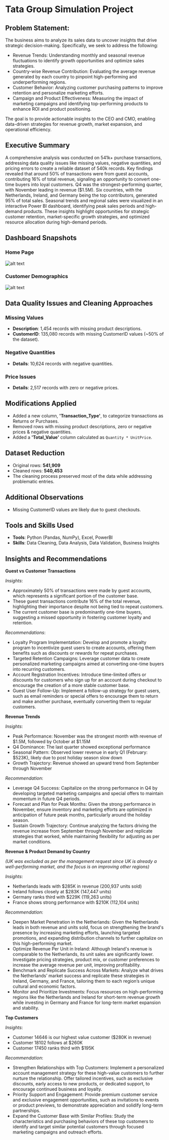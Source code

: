 # Tata Group Simulation Project
## Problem Statement:
The business aims to analyze its sales data to uncover insights that drive strategic decision-making. Specifically, we seek to address the following:

- Revenue Trends: Understanding monthly and seasonal revenue fluctuations to identify growth opportunities and optimize sales strategies.
- Country-wise Revenue Contribution: Evaluating the average revenue generated by each country to pinpoint high-performing and underperforming regions.
- Customer Behavior: Analyzing customer purchasing patterns to improve retention and personalize marketing efforts.
- Campaign and Product Effectiveness: Measuring the impact of marketing campaigns and identifying top-performing products to enhance ROI and product positioning.

The goal is to provide actionable insights to the CEO and CMO, enabling data-driven strategies for revenue growth, market expansion, and operational efficiency.

## Executive Summary
A comprehensive analysis was conducted on 541k+ purchase transactions, addressing data quality issues like missing values, negative quantities, and pricing errors to create a reliable dataset of 540k records. Key findings revealed that around 50% of transactions were from guest accounts, contributing 16% of total revenue, signaling an opportunity to convert one-time buyers into loyal customers. Q4 was the strongest-performing quarter, with November leading in revenue ($1.5M). Six countries, with the Netherlands, Ireland, and Germany being the top contributors, generated 95% of total sales. Seasonal trends and regional sales were visualized in an interactive Power BI dashboard, identifying peak sales periods and high-demand products. These insights highlight opportunities for strategic customer retention, market-specific growth strategies, and optimized resource allocation during high-demand periods.

## Dashboard Snapshots

### Home Page
<!-- <img src="sreenshots/Dashboard.png" alt="Home Page" width="1350px" height="600px"> -->

![alt text](sreenshots/Dashboard_grey.png)


### Customer Demographics
<!-- <img src="sreenshots/Customer_Demographics.png" alt="Customer Demographics Page" width="1350px" height="600px"> -->

![alt text](sreenshots/Customer_Demographics_grey.png)


## Data Quality Issues and Cleaning Approaches
### Missing Values
- **Description**: 1,454 records with missing product descriptions.
- **CustomerID**: 135,080 records with missing CustomerID values (~50% of the dataset).

### Negative Quantities
- **Details**: 10,624 records with negative quantities.

### Price Issues
- **Details**: 2,517 records with zero or negative prices.

## Modifications Applied
- Added a new column, **'Transaction_Type'**, to categorize transactions as Returns or Purchases.
- Removed rows with missing product descriptions, zero or negative prices & negative quantities.
- Added a **'Total_Value'** column calculated as `Quantity * UnitPrice`.

## Dataset Reduction
- Original rows: **541,909**
- Cleaned rows: **540,453**
- The cleaning process preserved most of the data while addressing problematic entries.

## Additional Observations
- Missing CustomerID values are likely due to guest checkouts.


## Tools and Skills Used
- **Tools**: Python (Pandas, NumPy), Excel, PowerBI
- **Skills**: Data Cleaning, Data Analysis, Data Validation, Business Insights

## Insights and Recommendations

**Guest vs Customer Transactions**

*Insights*:
- Approximately 50% of transactions were made by guest accounts, which represents a significant portion of the customer base.
- These guest transactions contribute 16% of the total revenue, highlighting their importance despite not being tied to repeat customers.
- The current customer base is predominantly one-time buyers, suggesting a missed opportunity in fostering customer loyalty and retention.

*Recommendations*:
- Loyalty Program Implementation: Develop and promote a loyalty program to incentivize guest users to create accounts, offering them benefits such as discounts or rewards for repeat purchases.
- Targeted Retention Campaigns: Leverage customer data to create personalized marketing campaigns aimed at converting one-time buyers into recurring customers.
- Account Registration Incentives: Introduce time-limited offers or discounts for customers who sign up for an account during checkout to encourage the creation of a more stable customer base.
- Guest User Follow-Up: Implement a follow-up strategy for guest users, such as email reminders or special offers to encourage them to return and make another purchase, eventually converting them to regular customers.

**Revenue Trends**

*Insights*:
- Peak Performance: November was the strongest month with revenue of $1.5M, followed by October at $1.15M
- Q4 Dominance: The last quarter showed exceptional performance
- Seasonal Pattern: Observed lower revenue in early Q1 (February: $523K), likely due to post holiday season slow down
- Growth Trajectory: Revenue showed an upward trend from September through November


*Recommendation*: 
- Leverage Q4 Success: Capitalize on the strong performance in Q4 by developing targeted marketing campaigns and special offers to maintain momentum in future Q4 periods.
- Forecast and Plan for Peak Months: Given the strong performance in November, ensure inventory and marketing efforts are optimized in anticipation of future peak months, particularly around the holiday season.
- Sustain Growth Trajectory: Continue analyzing the factors driving the revenue increase from September through November and replicate strategies that worked, while maintaining flexibility for adjusting as per market conditions.

**Revenue & Product Demand by Country** 

*(UK was excluded as per the management request since UK is already a well-performing market, and the focus is on improving other regions)*

*Insights*:
- Netherlands leads with $285K in revenue (200,937 units sold)
- Ireland follows closely at $283K (147,447 units)
- Germany ranks third with $229K (119,263 units)
- France shows strong performance with $210K (112,104 units)


*Recommendation*: 
- Deepen Market Penetration in the Netherlands: Given the Netherlands leads in both revenue and units sold, focus on strengthening the brand's presence by increasing marketing efforts, launching targeted promotions, and expanding distribution channels to further capitalize on this high-performing market.
- Optimize Revenue Per Unit in Ireland: Although Ireland's revenue is comparable to the Netherlands, its unit sales are significantly lower. Investigate pricing strategies, product mix, or customer preferences to increase the average revenue per unit, improving profitability.
- Benchmark and Replicate Success Across Markets: Analyze what drives the Netherlands’ market success and replicate these strategies in Ireland, Germany, and France, tailoring them to each region’s unique cultural and economic factors.
- Monitor and Prioritize Investments: Focus resources on high-performing regions like the Netherlands and Ireland for short-term revenue growth while investing in Germany and France for long-term market expansion and stability.


**Top Customers**

*Insights*:
- Customer 14646 is our highest value customer ($280K in revenue)
- Customer 18102 follows at $260K
- Customer 17450 ranks third with $195K

*Recommendation*: 
- Strengthen Relationships with Top Customers: Implement a personalized account management strategy for these high-value customers to further nurture the relationship. Offer tailored incentives, such as exclusive discounts, early access to new products, or dedicated support, to encourage continued business and loyalty.
- Priority Support and Engagement: Provide premium customer service and exclusive engagement opportunities, such as invitations to events or product previews, to demonstrate appreciation and solidify long-term partnerships.
- Expand the Customer Base with Similar Profiles: Study the characteristics and purchasing behaviors of these top customers to identify and target similar potential customers through focused marketing campaigns and outreach efforts.










